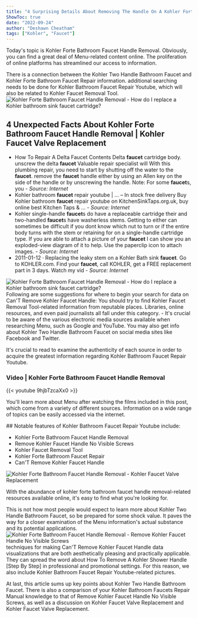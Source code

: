 ```yaml
---
title: "4 Surprising Details About Removing The Handle On A Kohler Forte Bathroom Faucet"
ShowToc: true 
date: "2022-09-24"
author: "Deshawn Cheatham" 
tags: ["Kohler", "Faucet"]
---
```


	
Today's topic is Kohler Forte Bathroom Faucet Handle Removal. Obviously, you can find a great deal of Menu-related content online. The proliferation of online platforms has streamlined our access to information.

There is a connection between the Kohler Two Handle Bathroom Faucet and Kohler Forte Bathroom Faucet Repair information. additional searching needs to be done for Kohler Bathroom Faucet Repair Youtube, which will also be related to Kohler Faucet Removal Tool.
<img loading="lazy" src="https://i.ytimg.com/vi/MfqVBXOwP7Y/maxresdefault.jpg" onerror="this.onerror=null;this.src='https://blogger.googleusercontent.com/img/a/AVvXsEhe7F7TRXHtjiKvHb5vS7DmnxvpHiDyoYyYvm1nHB3Qp2_w3BnM6A2eq4v7FYxCC9bfZt3a9vIMtAYEKUiaDQbHMg-ViyGmRIj39MLp0bGFfgfYw1Dc9q_H-T0wiTm3l0Uq42dETrN9eC8aGJ9_IORZsxST1AcLR7np1koOfcc7tnHa4S8Mwz_xD9d0=s16000';" alt="Kohler Forte Bathroom Faucet Handle Removal - How do I replace a Kohler bathroom sink faucet cartridge?" >

## 4 Unexpected Facts About Kohler Forte Bathroom Faucet Handle Removal | Kohler Faucet Valve Replacement
-   How To Repair A Delta Faucet Contents Delta **faucet** cartridge body. unscrew the delta **faucet** Valuable repair specialist will With this plumbing repair, you need to start by shutting off the water to the **faucet**. remove the **faucet** handle either by using an Allen key on the side of the handle or by unscrewing the handle. Note: For some **faucet**s, you - <cite>Source: Internet</cite>
-   Kohler bathroom **faucet** repair youtube | … – In stock free delivery Buy Kohler bathroom **faucet** repair youtube on KitchenSinkTaps.org.uk, buy online best Kitchen Taps & … - <cite>Source: Internet</cite>
-   Kohler single-handle **faucet**s do have a replaceable cartridge their and two-handled **faucet**s have washerless stems. Getting to either can sometimes be difficult if you dont know which nut to turn or if the entire body turns with the stem or retaining for on a single-handle cartridge type. If you are able to attach a picture of your **faucet** I can show you an exploded-view diagram of it to help. Use the paperclip icon to attach images. - <cite>Source: Internet</cite>
-   2011-01-12 · Replacing the leaky stem on a Kohler Bath sink **faucet**. Go to KOHLER.com. Find your **faucet**, call KOHLER, get a FREE replacement part in 3 days. Watch my vid - <cite>Source: Internet</cite>


<img loading="lazy" src="https://terrylove.com/forums/index.php?attachments/moen2-jpg.3299/" onerror="this.onerror=null;this.src='https://blogger.googleusercontent.com/img/a/AVvXsEhe7F7TRXHtjiKvHb5vS7DmnxvpHiDyoYyYvm1nHB3Qp2_w3BnM6A2eq4v7FYxCC9bfZt3a9vIMtAYEKUiaDQbHMg-ViyGmRIj39MLp0bGFfgfYw1Dc9q_H-T0wiTm3l0Uq42dETrN9eC8aGJ9_IORZsxST1AcLR7np1koOfcc7tnHa4S8Mwz_xD9d0=s16000';" alt="Kohler Forte Bathroom Faucet Handle Removal - How do I replace a Kohler bathroom sink faucet cartridge?" >
Following are some suggestions for where to begin your search for data on Can'T Remove Kohler Faucet Handle:
You should try to find Kohler Faucet Removal Tool-related information from reputable places. Libraries, online resources, and even paid journalists all fall under this category.
- It's crucial to be aware of the various electronic media sources available when researching Menu, such as Google and YouTube. You may also get info about Kohler Two Handle Bathroom Faucet on social media sites like Facebook and Twitter.

It's crucial to read to examine the authenticity of each source in order to acquire the greatest information regarding Kohler Bathroom Faucet Repair Youtube.

### Video | Kohler Forte Bathroom Faucet Handle Removal
{{< youtube 9hjbTzcaXx0 >}} 

You'll learn more about Menu after watching the films included in this post, which come from a variety of different sources. Information on a wide range of topics can be easily accessed via the internet.
<script async="async" data-cfasync="false" src="//normallydemandedalter.com/fe63df3c5408708b15d8dc3d9b206b31/invoke.js"></script>
<div id="container-fe63df3c5408708b15d8dc3d9b206b31"></div>
## Notable features of Kohler Bathroom Faucet Repair Youtube include:

- Kohler Forte Bathroom Faucet Handle Removal
- Remove Kohler Faucet Handle No Visible Screws
- Kohler Faucet Removal Tool
- Kohler Forte Bathroom Faucet Repair
- Can'T Remove Kohler Faucet Handle

 <img loading="lazy" src="https://s3.wasabisys.com/saudiawebdesigncompany/2017/09/metering-faucet-single-push-handle-metering-faucet-single-push-handle-3400-abcp-manual-faucets-chicago-faucets-1156-x-1295.jpg" onerror="this.onerror=null;this.src='https://blogger.googleusercontent.com/img/a/AVvXsEhe7F7TRXHtjiKvHb5vS7DmnxvpHiDyoYyYvm1nHB3Qp2_w3BnM6A2eq4v7FYxCC9bfZt3a9vIMtAYEKUiaDQbHMg-ViyGmRIj39MLp0bGFfgfYw1Dc9q_H-T0wiTm3l0Uq42dETrN9eC8aGJ9_IORZsxST1AcLR7np1koOfcc7tnHa4S8Mwz_xD9d0=s16000';" alt="Kohler Forte Bathroom Faucet Handle Removal - Kohler Faucet Valve Replacement" >

With the abundance of kohler forte bathroom faucet handle removal-related resources available online, it's easy to find what you're looking for.

This is not how most people would expect to learn more about Kohler Two Handle Bathroom Faucet, so be prepared for some shock value. It paves the way for a closer examination of the Menu information's actual substance and its potential applications.
<img loading="lazy" src="http://images.kitchen-faucet.org/l-m/kohler-part-kitchen-faucet-single-handle-control.jpg" onerror="this.onerror=null;this.src='https://blogger.googleusercontent.com/img/a/AVvXsEhe7F7TRXHtjiKvHb5vS7DmnxvpHiDyoYyYvm1nHB3Qp2_w3BnM6A2eq4v7FYxCC9bfZt3a9vIMtAYEKUiaDQbHMg-ViyGmRIj39MLp0bGFfgfYw1Dc9q_H-T0wiTm3l0Uq42dETrN9eC8aGJ9_IORZsxST1AcLR7np1koOfcc7tnHa4S8Mwz_xD9d0=s16000';" alt="Kohler Forte Bathroom Faucet Handle Removal - Remove Kohler Faucet Handle No Visible Screws" >
techniques for making Can'T Remove Kohler Faucet Handle data visualizations that are both aesthetically pleasing and practically applicable. They can spread the word about How To Remove A Kohler Shower Handle [Step By Step] in professional and promotional settings. For this reason, we also include Kohler Bathroom Faucet Repair Youtube-related pictures.

At last, this article sums up key points about Kohler Two Handle Bathroom Faucet. There is also a comparison of your Kohler Bathroom Faucets Repair Manual knowledge to that of Remove Kohler Faucet Handle No Visible Screws, as well as a discussion on Kohler Faucet Valve Replacement and Kohler Faucet Valve Replacement.
	
	

